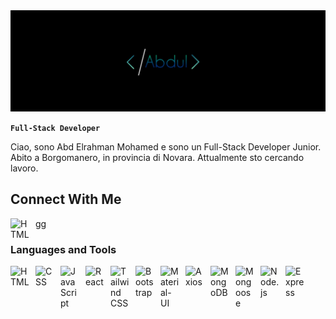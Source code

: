 <div><img alt="cover" src="IMG_59556.JPEG"/></div>

**`Full-Stack Developer`**

Ciao, sono Abd Elrahman Mohamed e sono un Full-Stack Developer Junior. Abito a Borgomanero, in provincia di Novara. Attualmente sto cercando lavoro.

## Connect With Me

<div>
<a href="https://www.linkedin.com/in/abd-elrahman-mohamed-44278a30b/">
<img align="left" alt="HTML" width="30px" style="padding-right:10px" src="https://cdn.jsdelivr.net/gh/devicons/devicon@latest/icons/linkedin/linkedin-original.svg" />
</a>
</div>
gg

### Languages and Tools
<img align="left" alt="HTML" width="30px" style="padding-right:10px" src="https://cdn.jsdelivr.net/gh/devicons/devicon@latest/icons/html5/html5-original.svg"/>

<img align="left" alt="CSS" width="30px" style="padding-right:10px" src="https://cdn.jsdelivr.net/gh/devicons/devicon@latest/icons/css3/css3-original.svg" />

<img align="left" alt="JavaScript" width="30px" style="padding-right:10px" src="https://cdn.jsdelivr.net/gh/devicons/devicon@latest/icons/javascript/javascript-original.svg" />

<img align="left" alt="React" width="30px" style="padding-right:10px" src="https://cdn.jsdelivr.net/gh/devicons/devicon@latest/icons/react/react-original.svg" />

<img align="left" alt="Tailwind CSS" width="30px" style="padding-right:10px" src="https://cdn.jsdelivr.net/gh/devicons/devicon@latest/icons/tailwindcss/tailwindcss-original.svg" />

<img align="left" alt="Bootstrap" width="30px" style="padding-right:10px" src="https://cdn.jsdelivr.net/gh/devicons/devicon@latest/icons/bootstrap/bootstrap-original.svg" />

<img align="left" alt="Material-UI" width="30px" style="padding-right:10px" src="https://cdn.jsdelivr.net/gh/devicons/devicon@latest/icons/materialui/materialui-original.svg" />

<img align="left" alt="Axios" width="30px" style="padding-right:10px" src="https://cdn.jsdelivr.net/gh/devicons/devicon@latest/icons/axios/axios-plain.svg" />

<img align="left" alt="MongoDB" width="30px" style="padding-right:10px" src="https://cdn.jsdelivr.net/gh/devicons/devicon@latest/icons/mongodb/mongodb-original-wordmark.svg" />

<img align="left" alt="Mongoose" width="30px" style="padding-right:10px" src="https://cdn.jsdelivr.net/gh/devicons/devicon@latest/icons/mongoose/mongoose-original.svg" />

<img align="left" alt="Node.js" width="30px" style="padding-right:10px" src="https://cdn.jsdelivr.net/gh/devicons/devicon@latest/icons/nodejs/nodejs-original.svg" />

<img align="left" alt="Express" width="30px" style="padding-right:10px" src="https://cdn.jsdelivr.net/gh/devicons/devicon@latest/icons/express/express-original.svg" />